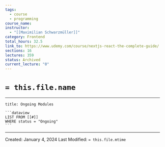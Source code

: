 ```yaml
---
tags:
  - course
  - programming
course_name: 
instructor:
  - "[[Maximilian Schwarzmüller]]"
category: Frontend
total_hours: 32.5
link_to: https://www.udemy.com/course/nextjs-react-the-complete-guide/
sections: 16
lectures: 359
status: Archived
current_lecture: "0"
---
```

# `= this.file.name`
---
````ad-example
title: Ongoing Modules

```dataview
LIST FROM [[#]]
WHERE status = "Ongoing"
```

````

---
Created: January 4, 2024
Last Modified: `= this.file.mtime`
